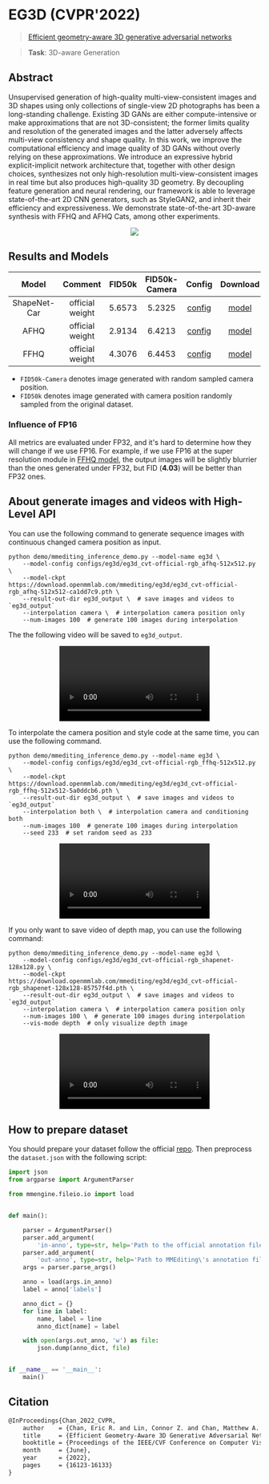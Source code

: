 # EG3D (CVPR'2022)

> [Efficient geometry-aware 3D generative adversarial networks](https://openaccess.thecvf.com/content/CVPR2022/html/Chan_Efficient_Geometry-Aware_3D_Generative_Adversarial_Networks_CVPR_2022_paper.html)

> **Task**: 3D-aware Generation

<!-- [ALGORITHM] -->

## Abstract

<!-- [ABSTRACT] -->

Unsupervised generation of high-quality multi-view-consistent images and 3D shapes using only collections of single-view 2D photographs has been a long-standing challenge. Existing 3D GANs are either compute-intensive or make approximations that are not 3D-consistent; the former limits quality and resolution of the generated images and the latter adversely affects multi-view consistency and shape quality. In this work, we improve the computational efficiency and image quality of 3D GANs without overly relying on these approximations. We introduce an expressive hybrid explicit-implicit network architecture that, together with other design choices, synthesizes not only high-resolution multi-view-consistent images in real time but also produces high-quality 3D geometry. By decoupling feature generation and neural rendering, our framework is able to leverage state-of-the-art 2D CNN generators, such as StyleGAN2, and inherit their efficiency and expressiveness. We demonstrate state-of-the-art 3D-aware synthesis with FFHQ and AFHQ Cats, among other experiments.

<!-- [IMAGE] -->

<div align=center>
<img src="https://user-images.githubusercontent.com/28132635/204269503-b66a6761-00e8-49ba-842f-65aae3110278.png"/>
</div>

## Results and Models

|    Model     |     Comment     | FID50k | FID50k-Camera |                            Config                            |                                            Download                                            |
| :----------: | :-------------: | :----: | :-----------: | :----------------------------------------------------------: | :--------------------------------------------------------------------------------------------: |
| ShapeNet-Car | official weight | 5.6573 |    5.2325     |    [config](./eg3d_cvt-official-rgb_shapenet-128x128.py)     | [model](https://download.openmmlab.com/mmediting/eg3d/eg3d_cvt-official-rgb_shapenet-128x128-85757f4d.pth) |
|     AFHQ     | official weight | 2.9134 |    6.4213     |      [config](./eg3d_cvt-official-rgb_afhq-512x512.py)       | [model](https://download.openmmlab.com/mmediting/eg3d/eg3d_cvt-official-rgb_afhq-512x512-ca1dd7c9.pth) |
|     FFHQ     | official weight | 4.3076 |    6.4453     | [config](configs/eg3d/eg3d_cvt-official-rgb_ffhq-512x512.py) | [model](https://download.openmmlab.com/mmediting/eg3d/eg3d_cvt-official-rgb_ffhq-512x512-5a0ddcb6.pth) |

- `FID50k-Camera` denotes image generated with random sampled camera position.
- `FID50k` denotes image generated with camera position randomly sampled from the original dataset.

### Influence of FP16

All metrics are evaluated under FP32, and it's hard to determine how they will change if we use FP16.
For example, if we use FP16 at the super resolution module in [FFHQ model](/configs/eg3d_ffhq.py), the output images will be slightly blurrier than the ones generated under FP32, but FID (**4.03**) will be better than FP32 ones.

## About generate images and videos with High-Level API

You can use the following command to generate sequence images with continuous changed camera position as input.

```shell
python demo/mmediting_inference_demo.py --model-name eg3d \
    --model-config configs/eg3d/eg3d_cvt-official-rgb_afhq-512x512.py \
    --model-ckpt https://download.openmmlab.com/mmediting/eg3d/eg3d_cvt-official-rgb_afhq-512x512-ca1dd7c9.pth \
    --result-out-dir eg3d_output \  # save images and videos to `eg3d_output`
    --interpolation camera \  # interpolation camera position only
    --num-images 100  # generate 100 images during interpolation
```

The the following video will be saved to `eg3d_output`.

<div align=center>
<video src="https://user-images.githubusercontent.com/28132635/204278664-b73b133b-9c3f-4a87-8750-133b7dedaebb.mp4"/>
</div>

To interpolate the camera position and style code at the same time, you can use the following command.

```shell
python demo/mmediting_inference_demo.py --model-name eg3d \
    --model-config configs/eg3d/eg3d_cvt-official-rgb_ffhq-512x512.py \
    --model-ckpt https://download.openmmlab.com/mmediting/eg3d/eg3d_cvt-official-rgb_ffhq-512x512-5a0ddcb6.pth \
    --result-out-dir eg3d_output \  # save images and videos to `eg3d_output`
    --interpolation both \  # interpolation camera and conditioning both
    --num-images 100  # generate 100 images during interpolation
    --seed 233  # set random seed as 233
```

<div align=center>
<video src="https://user-images.githubusercontent.com/28132635/205051392-e3e47ee3-bd18-4cd7-92ac-1cfc66014601.mp4"/>
</div>

If you only want to save video of depth map, you can use the following command:

```shell
python demo/mmediting_inference_demo.py --model-name eg3d \
    --model-config configs/eg3d/eg3d_cvt-official-rgb_shapenet-128x128.py \
    --model-ckpt https://download.openmmlab.com/mmediting/eg3d/eg3d_cvt-official-rgb_shapenet-128x128-85757f4d.pth \
    --result-out-dir eg3d_output \  # save images and videos to `eg3d_output`
    --interpolation camera \  # interpolation camera position only
    --num-images 100 \  # generate 100 images during interpolation
    --vis-mode depth  # only visualize depth image
```

<div align=center>
<video src="https://user-images.githubusercontent.com/28132635/205051103-b0a0e540-c6b8-4f3c-a9ee-0e01ee9fd75b.mp4"/>
</div>

## How to prepare dataset

You should prepare your dataset follow the official [repo](https://github.com/NVlabs/eg3d/tree/main/dataset_preprocessing). Then preprocess the `dataset.json` with the following script:

```python
import json
from argparse import ArgumentParser

from mmengine.fileio.io import load


def main():

    parser = ArgumentParser()
    parser.add_argument(
        'in-anno', type=str, help='Path to the official annotation file.')
    parser.add_argument(
        'out-anno', type=str, help='Path to MMEditing\'s annotation file.')
    args = parser.parse_args()

    anno = load(args.in_anno)
    label = anno['labels']

    anno_dict = {}
    for line in label:
        name, label = line
        anno_dict[name] = label

    with open(args.out_anno, 'w') as file:
        json.dump(anno_dict, file)


if __name__ == '__main__':
    main()
```

## Citation

```latex
@InProceedings{Chan_2022_CVPR,
    author    = {Chan, Eric R. and Lin, Connor Z. and Chan, Matthew A. and Nagano, Koki and Pan, Boxiao and De Mello, Shalini and Gallo, Orazio and Guibas, Leonidas J. and Tremblay, Jonathan and Khamis, Sameh and Karras, Tero and Wetzstein, Gordon},
    title     = {Efficient Geometry-Aware 3D Generative Adversarial Networks},
    booktitle = {Proceedings of the IEEE/CVF Conference on Computer Vision and Pattern Recognition (CVPR)},
    month     = {June},
    year      = {2022},
    pages     = {16123-16133}
}
```
